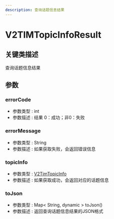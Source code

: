 ```yaml
---
description: 查询话题信息结果
---
```


# V2TIMTopicInfoResult

## 关键类描述

查询话题信息结果

## 参数

### errorCode

* 参数类型 : int
* 参数描述 : 结果 0：成功；非0：失败

### errorMessage

* 参数类型 : String
* 参数描述 : 如果获取失败，会返回错误信息

### topicInfo

* 参数类型 : [V2TimTopicInfo](v2timtopicinfo.md)
* 参数描述 : 如果获取成功，会返回对应的话题信息

### toJson

* 参数类型 : Map< String, dynamic > toJson()
* 参数描述 : 返回查询话题信息结果的JSON格式

